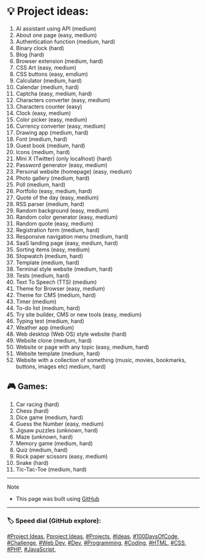 <!-- Project ideas v.1.3.2 -->

# 💡 Project ideas:

1. AI assistant using API (medium)
1. About one page (easy, medium)
1. Authentication function (medium, hard)
1. Binary clock (hard)
1. Blog (hard)
1. Browser extension (medium, hard)
1. CSS Art (easy, medium)
1. CSS buttons (easy, emdium)
1. Calculator (medium, hard)
1. Calendar (medium, hard)
1. Captcha (easy, medium, hard)
1. Characters converter (easy, medium)
1. Characters counter (easy)
1. Clock (easy, medium)
1. Color picker (easy, medium)
1. Currency converter (easy, medium) <!-- https://github.com/anishaswain/Simple-JS-Projects#-->
1. Drawing app (medium, hard)
1. Font (medium, hard)
1. Guest book (medium, hard)
1. Icons (medium, hard)
1. Mini X (Twitter) (only localhost) (hard)
1. Password generator (easy, medium)
1. Personal website (homepage) (easy, medium)
1. Photo gallery  (medium, hard)
1. Poll (medium, hard)
1. Portfolio (easy, medium, hard)
1. Quote of the day (easy, medium)
1. RSS parser (medium, hard)
1. Random background (easy, medium)
1. Random color generator (easy, medium)
1. Random quote (easy, medium)
1. Registration form (medium, hard)
1. Responsive navigation menu (medium, hard)<!--https://github.com/anishaswain/Simple-JS-Projects#-->
1. SaaS landing page (easy, medium, hard)
1. Sorting items (easy, medium)
1. Stopwatch (medium, hard)
1. Template (medium, hard)
1. Terminal style website (medium, hard)
1. Tests (medium, hard)
1. Text To Speech (TTS) (medium)
1. Theme for Browser (easy, medium)
1. Theme for CMS (medium, hard)
1. Timer (medium)
1. To-do list (medium, hard)
1. Try site builder, CMS or new tools (easy, medium)
1. Typing test (medium, hard)
1. Weather app (medium)
1. Web desktop (Web OS) style website (hard)
1. Website clone (medium, hard)
1. Website or page with any topic (easy, medium, hard)
1. Website template (medium, hard)
1. Website with a collection of something (music, movies, bookmarks, buttons, images etc) medium, hard)


## 🎮 Games:

1. Car racing (hard)
1. Chess (hard)
1. Dice game (medium, hard)
1. Guess the Number (easy, medium)
1. Jigsaw puzzles (unknown, hard)
1. Maze (unknown, hard)
1. Memory game (medium, hard)
1. Quiz (medium, hard)
1. Rock paper scissors (easy, medium)
1. Snake (hard)
1. Tic-Tac-Toe (medium, hard)

  
---
  
> [!NOTE]
> - This page was built using [GitHub](https://github.com/)  
  
---
  
### 🏷️ Speed dial (GitHub explore):  
[#Project Ideas](https://github.com/topics/project-ideas?s=updated),
[Pproject Ideas](https://github.com/search?q=project+ideas),
[#Projects](https://github.com/topics/projects?s=updated),
[#Ideas](https://github.com/topics/ideas?s=updated),
[#100DaysOfCode](https://github.com/topics/100daysofcode?s=updated),
[#Challenge](https://github.com/topics/challenge?s=updated),
[#Web Dev](https://github.com/topics/webdev?s=updated),
[#Dev](https://github.com/topics/dev?s=updated),
[#Programming](https://github.com/topics/programming?s=updated),
[#Coding](https://github.com/topics/coding?s=updated),
[#HTML](https://github.com/topics/HTML?s=updated),
[#CSS](https://github.com/topics/css?s=updated),
[#PHP](https://github.com/topics/php?s=updated),
[#JavaScript](https://github.com/topics/javascript?s=updated),




